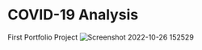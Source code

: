 # COVID-19 Analysis
 First Portfolio Project
![Screenshot 2022-10-26 152529](https://user-images.githubusercontent.com/36813849/198025782-9daf5a88-377f-4fb4-9de4-ac894487529c.jpg)
